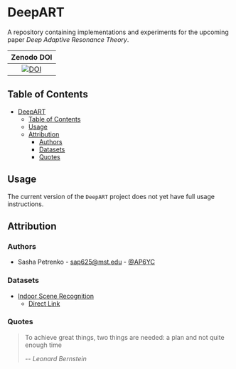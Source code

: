 # DeepART

A repository containing implementations and experiments for the upcoming paper _Deep Adaptive Resonance Theory_.

| **Zenodo DOI** |
|:--------------:|
| [![DOI][zenodo-img]][zenodo-url] |

[zenodo-img]: https://zenodo.org/badge/DOI/10.5281/zenodo.10896042.svg
[zenodo-url]: https://zenodo.org/doi/10.5281/zenodo.10896042

## Table of Contents

- [DeepART](#deepart)
  - [Table of Contents](#table-of-contents)
  - [Usage](#usage)
  - [Attribution](#attribution)
    - [Authors](#authors)
    - [Datasets](#datasets)
    - [Quotes](#quotes)

## Usage

The current version of the `DeepART` project does not yet have full usage instructions.

## Attribution

### Authors

- Sasha Petrenko - <sap625@mst.edu> - [@AP6YC](https://github.com/AP6YC)

### Datasets

- [Indoor Scene Recognition](https://web.mit.edu/torralba/www/indoor.html)
  - [Direct Link](http://groups.csail.mit.edu/vision/LabelMe/NewImages/indoorCVPR_09.tar)

### Quotes

> To achieve great things, two things are needed: a plan and not quite enough time
>
> --<cite> Leonard Bernstein </cite>
